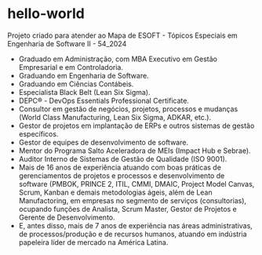 # hello-world
Projeto criado para atender ao Mapa de ESOFT - Tópicos Especiais em Engenharia de Software II - 54_2024

- Graduado em Administração, com MBA Executivo em Gestão Empresarial e em Controladoria.
- Graduando em Engenharia de Software.
- Graduando em Ciências Contábeis.
- Especialista Black Belt (Lean Six Sigma).
- DEPC® - DevOps Essentials Professional Certificate.
- Consultor em gestão de negócios, projetos, processos e mudanças (World Class Manufacturing, Lean Six Sigma, ADKAR, etc.).
- Gestor de projetos em implantação de ERPs e outros sistemas de gestão específicos.
- Gestor de equipes de desenvolvimento de software.
- Mentor do Programa Salto Aceleradora de MEIs (Impact Hub e Sebrae).
- Auditor Interno de Sistemas de Gestão de Qualidade (ISO 9001).
- Mais de 16 anos de experiência atuando com boas práticas de gerenciamentos de projetos e processos e desenvolvimento de software (PMBOK, PRINCE 2, ITIL, CMMI, DMAIC, Project Model Canvas, Scrum, Kanban e demais metodologias ágeis, além de Lean Manufactoring, em empresas no segmento de serviços (consultorias), ocupando funções de Analista, Scrum Master, Gestor de Projetos e Gerente de Desenvolvimento.
- E, antes disso, mais de 7 anos de experiência nas áreas administrativas, de processos/produção e de recursos humanos, atuando em indústria papeleira líder de mercado na América Latina.
